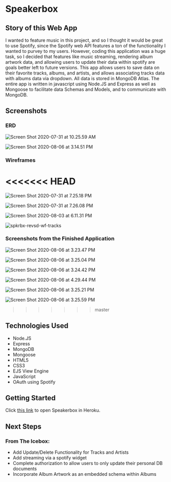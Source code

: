 # Speakerbox

## Story of this Web App 

I wanted to feature music in this project, and so I thought it would be great to use Spotify, since the Spotify web API features a ton of the functionality I wanted to purvey to my users. However, coding this application was a huge task, so I decided that features like music streaming, rendering album artwork data, and allowing users to update their data within spotify are goals better left to future versions. This app allows users to save data on their favorite tracks, albums, and artists, and allows associating tracks data with albums data via dropdown. All data is stored in MongoDB Atlas. The entire app is written in javascript using Node.JS and Express as well as Mongoose to facilitate data Schemas and Models, and to communicate with MongoDB.

## Screenshots
### ERD

![Screen Shot 2020-07-31 at 10.25.59 AM](https://i.imgur.com/r4zhplI.png)

![Screen Shot 2020-08-06 at 3.14.51 PM](https://i.imgur.com/dkkFQGf.png)


### Wireframes

<<<<<<< HEAD
=======
![Screen Shot 2020-07-31 at 7.25.18 PM](https://i.imgur.com/5c5mgJX.png)

![Screen Shot 2020-07-31 at 7.26.08 PM](https://i.imgur.com/Rnmgzam.png)

![Screen Shot 2020-08-03 at 6.11.31 PM](https://i.imgur.com/F415Jt3.png)

![spkrbx-revsd-wf-tracks](https://i.imgur.com/EFDP0X8.png)

### Screenshots from the Finished Application

![Screen Shot 2020-08-06 at 3.23.47 PM](https://i.imgur.com/cDsOWSg.png)

![Screen Shot 2020-08-06 at 3.25.04 PM](https://i.imgur.com/wQNZy0B.png)

![Screen Shot 2020-08-06 at 3.24.42 PM](https://i.imgur.com/c5iGOgW.png)

![Screen Shot 2020-08-06 at 4.29.44 PM](https://i.imgur.com/vctJAOH.png)

![Screen Shot 2020-08-06 at 3.25.21 PM](https://i.imgur.com/CL4jBt3.png)

![Screen Shot 2020-08-06 at 3.25.59 PM](https://i.imgur.com/YDy84zX.png)

>>>>>>> master
## Technologies Used
* Node.JS
* Express
* MongoDB
* Mongoose
* HTML5
* CSS3
* EJS View Engine
* JavaScript
* OAuth using Spotify

## Getting Started
Click [this link](https://speakerbox.herokuapp.com/) to open Speakerbox in Heroku.

## Next Steps

### From The Icebox:
* Add Update/Delete Functionality for Tracks and Artists
* Add streaming via a spotify widget
* Complete authorization to allow users to only update their personal DB documents
* Incorporate Album Artwork as an embedded schema within Albums